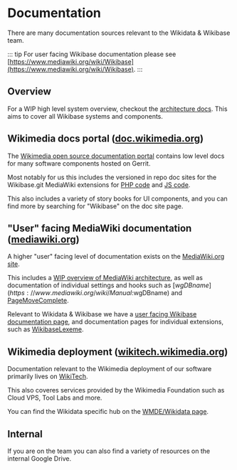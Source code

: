 # Documentation

There are many documentation sources relevant to the Wikidata & Wikibase team.

::: tip
For user facing Wikibase documentation please see [https://www.mediawiki.org/wiki/Wikibase](https://www.mediawiki.org/wiki/Wikibase).
:::

## Overview

For a WIP high level system overview, checkout the [architecture docs](./architecture.md).
This aims to cover all Wikibase systems and components.

## Wikimedia docs portal ([doc.wikimedia.org](https://doc.wikimedia.org))

The [Wikimedia open source documentation portal](http://doc.wikimedia.org/) contains low level docs for many software components hosted on Gerrit.

Most notably for us this includes the versioned in repo doc sites for the Wikibase.git MediaWiki extensions for [PHP code](https://doc.wikimedia.org/Wikibase/master/php/) and [JS code](https://doc.wikimedia.org/Wikibase/master/js/).

This also includes a variety of story books for UI components, and you can find more by searching for "Wikibase" on the doc site page.

## "User" facing MediaWiki documentation ([mediawiki.org](https://www.mediawiki.org))

A higher "user" facing level of documentation exists on the [MediaWiki.org site](https://www.mediawiki.org).

This includes a [WIP overview of MediaWiki architecture](https://www.mediawiki.org/wiki/Architecture), as well as documentation of individual settings and hooks such as [$wgDBname](https://www.mediawiki.org/wiki/Manual:$wgDBname) and [PageMoveComplete](https://www.mediawiki.org/wiki/Manual:Hooks/PageMoveComplete).

Relevant to Wikidata & Wikibase we have a [user facing Wikibase documentation page](https://www.mediawiki.org/wiki/Wikibase), and documentation pages for individual extensions, such as [WikibaseLexeme](https://www.mediawiki.org/wiki/Extension:WikibaseLexeme).

## Wikimedia deployment ([wikitech.wikimedia.org](https://wikitech.wikimedia.org))

Documentation relevant to the Wikimedia deployment of our software primarily lives on [WikiTech](https://wikitech.wikimedia.org).

This also coveres services provided by the Wikimedia Foundation such as Cloud VPS, Tool Labs and more.

You can find the Wikidata specific hub on the [WMDE/Wikidata page](https://wikitech.wikimedia.org/wiki/WMDE/Wikidata).

## Internal

If you are on the team you can also find a variety of resources on the internal Google Drive.
